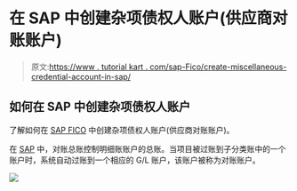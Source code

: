 # 在 SAP 中创建杂项债权人账户(供应商对账账户)

> 原文:[https://www . tutorial kart . com/sap-Fico/create-miscellaneous-credential-account-in-sap/](https://www.tutorialkart.com/sap-fico/create-sundry-creditor-account-in-sap/)

## 如何在 SAP 中创建杂项债权人账户

了解如何在 [SAP FICO](https://www.tutorialkart.com/sap-fico/sap-fico-tutorial/) 中创建杂项债权人账户(供应商对账账户)。

在 [SAP](https://www.tutorialkart.com/sap/what-is-sap-definition-of-erp-sap-systems/) 中，对账总账控制明细账账户的总账。当项目被过账到子分类账中的一个账户时，系统自动过账到一个相应的 G/L 账户，该账户被称为对账账户。

[![](../Images/925da31b32d6bc3827932f6c8afb11bb.png)](https://www.tutorialkart.com/)